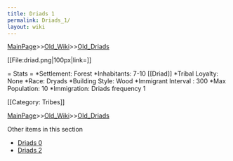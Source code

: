 ```yaml
---
title: Driads 1
permalink: Driads_1/
layout: wiki
---
```


[MainPage](/keeperrl_wiki/ "wikilink")>>[Old_Wiki](/keeperrl_wiki/Old_Wiki "wikilink")>>[Old_Driads](/keeperrl_wiki/Old_Driads "wikilink")

[[File:driad.png|100px|link=]]

= Stats =
*Settlement: Forest 
*Inhabitants: 7-10 [[Driad]]
*Tribal Loyalty: None
*Race: Dryads 
*Building Style: Wood
*Immigrant Interval : 300
*Max Population: 10 
*Immigration: Driads frequency 1

[[Category: Tribes]]

[MainPage](/keeperrl_wiki/ "wikilink")>>[Old_Wiki](/keeperrl_wiki/Old_Wiki "wikilink")>>[Old_Driads](/keeperrl_wiki/Old_Driads "wikilink")

Other items in this section
-    [Driads 0](/keeperrl_wiki/Driads_0 "wikilink")
-    [Driads 2](/keeperrl_wiki/Driads_2 "wikilink")
